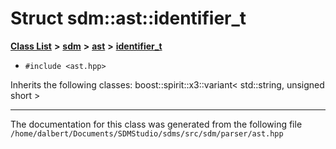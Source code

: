 
<NavBar active_item_id="2"/>

# Struct sdm::ast::identifier\_t


[**Class List**](annotated.md) **>** [**sdm**](namespacesdm.md) **>** [**ast**](namespacesdm_1_1ast.md) **>** [**identifier\_t**](structsdm_1_1ast_1_1identifier__t.md)





* `#include <ast.hpp>`



Inherits the following classes: boost::spirit::x3::variant< std::string, unsigned short >





















------------------------------
The documentation for this class was generated from the following file `/home/dalbert/Documents/SDMStudio/sdms/src/sdm/parser/ast.hpp`